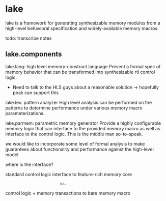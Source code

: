 # lake
lake is a framework for generating synthesizable memory modules from a high-level behavioral specification and widely-available memory macros.

todo: transcribe notes

## lake.components

lake.lang: high level memory-construct language
  Present a formal spec of memory behavior that can be transformed into synthesizable rtl control logic. 
  * Need to talk to the HLS guys about a reasonable solution -> hopefully peak can support this
  
lake.lex: pattern analyzer
  High level analysis can be performed on the patterns to determine performance under various memory macro parameterizations.
 
lake.parmem: parametric memory generator
  Provide a highly configurable memory logic that can interface to the provided memory macro as well as 
  interface to the control logic. This is the middle man so-to-speak. 
  
we would like to incorporate some level of formal analysis to make guarantees about functionality and performance against the high-level model

where is the interface?

standard control logic interface to feature-rich memory core
    
                            vs.
      
control logic + memory transactions to bare memory macro
